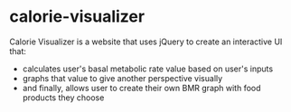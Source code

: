 # calorie-visualizer

Calorie Visualizer is a website that uses jQuery to create an interactive UI that:
- calculates user's basal metabolic rate value based on user's inputs
- graphs that value to give another perspective visually
- and finally, allows user to create their own BMR graph with food products they choose
